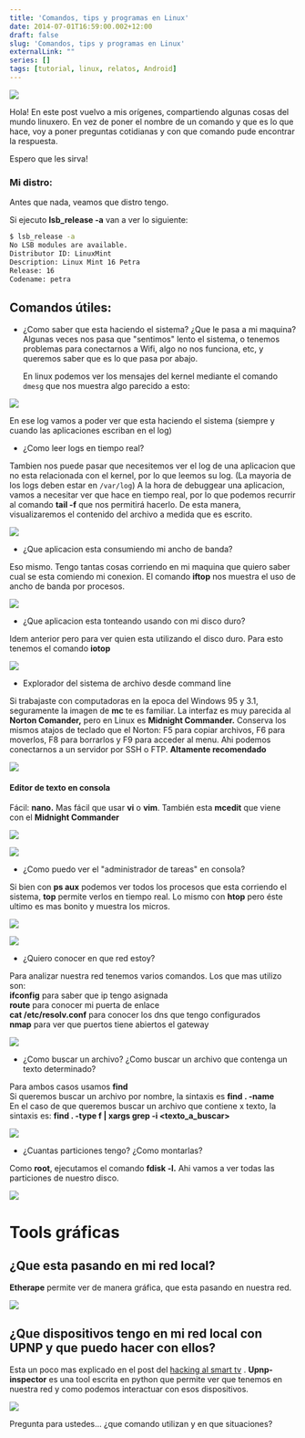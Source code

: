 ```yaml
---
title: 'Comandos, tips y programas en Linux'
date: 2014-07-01T16:59:00.002+12:00
draft: false
slug: 'Comandos, tips y programas en Linux'
externalLink: ""
series: []
tags: [tutorial, linux, relatos, Android]
---
```


[![](http://4.bp.blogspot.com/-aNmWN3Co_Cc/U7GDtcqy9VI/AAAAAAAAZns/usg7klHCjQw/s1600/tips_linux-1.png)](http://4.bp.blogspot.com/-aNmWN3Co_Cc/U7GDtcqy9VI/AAAAAAAAZns/usg7klHCjQw/s1600/tips_linux-1.png)

Hola! En este post vuelvo a mis orígenes, compartiendo algunas cosas del mundo linuxero. En vez de poner el nombre de un comando y que es lo que hace, voy a poner preguntas cotidianas y con que comando pude encontrar la respuesta.  

Espero que les sirva!  

### Mi distro:

Antes que nada, veamos que distro tengo.  

Si ejecuto **lsb\_release -a** van a ver lo siguiente:  

```bash
$ lsb_release -a  
No LSB modules are available.  
Distributor ID: LinuxMint  
Description: Linux Mint 16 Petra  
Release: 16  
Codename: petra
``` 

## Comandos útiles:

- ¿Como saber que esta haciendo el sistema? ¿Que le pasa a mi maquina?
    Algunas veces nos pasa que "sentimos" lento el sistema, o tenemos problemas para conectarnos a Wifi, algo no nos funciona, etc, y queremos saber que es lo que pasa por abajo.   

    En linux podemos ver los mensajes del kernel mediante el comando `dmesg` que nos muestra algo parecido a esto:  

[![](http://1.bp.blogspot.com/-GX34KOKsNvM/U7HukxPr7iI/AAAAAAAAZoA/go1-vi9TUqA/s1600/lnxkernel.gif)](http://1.bp.blogspot.com/-GX34KOKsNvM/U7HukxPr7iI/AAAAAAAAZoA/go1-vi9TUqA/s1600/lnxkernel.gif)

En ese log vamos a poder ver que esta haciendo el sistema (siempre y cuando las aplicaciones escriban en el log)

- ¿Como leer logs en tiempo real?

Tambien nos puede pasar que necesitemos ver el log de una aplicacion que no esta relacionada con el kernel, por lo que leemos su log. (La mayoria de los logs deben estar en `/var/log`) A la hora de debuggear una aplicacion, vamos a necesitar ver que hace en tiempo real, por lo que podemos recurrir al comando **tail -f** que nos permitirá hacerlo. De esta manera, visualizaremos el contenido del archivo a medida que es escrito.  

[![](http://3.bp.blogspot.com/-0vCKUcHs4Ko/U7I60Rr08zI/AAAAAAAAZow/RHfyldImjzE/s1600/Pantallazo-mc+%5Bcristian04@h4ck3r%5D:~-3.png)](http://3.bp.blogspot.com/-0vCKUcHs4Ko/U7I60Rr08zI/AAAAAAAAZow/RHfyldImjzE/s1600/Pantallazo-mc+%5Bcristian04@h4ck3r%5D:~-3.png)

- ¿Que aplicacion esta consumiendo mi ancho de banda?

Eso mismo. Tengo tantas cosas corriendo en mi maquina que quiero saber cual se esta comiendo mi conexion. El comando **iftop** nos muestra el uso de ancho de banda por procesos.  

[![](http://4.bp.blogspot.com/-PDKAxGdXOUs/U7I65xOQQ5I/AAAAAAAAZo4/e4G1hkyYc1M/s1600/Pantallazo-mc+%5Bcristian04@h4ck3r%5D:~-2.png)](http://4.bp.blogspot.com/-PDKAxGdXOUs/U7I65xOQQ5I/AAAAAAAAZo4/e4G1hkyYc1M/s1600/Pantallazo-mc+%5Bcristian04@h4ck3r%5D:~-2.png)

- ¿Que aplicacion esta tonteando usando con mi disco duro?

Idem anterior pero para ver quien esta utilizando el disco duro. Para esto tenemos el comando **iotop**

[![](http://3.bp.blogspot.com/-PWROypbSqxU/U7I6_rdIpzI/AAAAAAAAZpA/F-fo1zPG7Ig/s1600/Pantallazo-mc+%5Bcristian04@h4ck3r%5D:~-1.png)](http://3.bp.blogspot.com/-PWROypbSqxU/U7I6_rdIpzI/AAAAAAAAZpA/F-fo1zPG7Ig/s1600/Pantallazo-mc+%5Bcristian04@h4ck3r%5D:~-1.png)

- Explorador del sistema de archivo desde command line

Si trabajaste con computadoras en la epoca del Windows 95 y 3.1, seguramente la imagen de **mc** te es familiar. La interfaz es muy parecida al **Norton Comander,** pero en Linux es **Midnight Commander.** Conserva los mismos atajos de teclado que el Norton: F5 para copiar archivos, F6 para moverlos, F8 para borrarlos y F9 para acceder al menu. Ahi podemos conectarnos a un servidor por SSH o FTP. **Altamente recomendado**

[![](http://1.bp.blogspot.com/-W8I_fzoo0LY/U7I7FgEpMSI/AAAAAAAAZpI/laA3-z3jqZA/s1600/Pantallazo-mc+%5Bcristian04@h4ck3r%5D:~.png)](http://1.bp.blogspot.com/-W8I_fzoo0LY/U7I7FgEpMSI/AAAAAAAAZpI/laA3-z3jqZA/s1600/Pantallazo-mc+%5Bcristian04@h4ck3r%5D:~.png)

#### Editor de texto en consola

Fácil: **nano.** Mas fácil que usar **vi** o **vim**. También esta **mcedit** que viene con el **Midnight Commander**  

[![](http://4.bp.blogspot.com/-63azoc6Cpw8/U7I7Ktb_7QI/AAAAAAAAZpQ/26kEnakqsAM/s1600/Pantallazo-Terminal-2.png)](http://4.bp.blogspot.com/-63azoc6Cpw8/U7I7Ktb_7QI/AAAAAAAAZpQ/26kEnakqsAM/s1600/Pantallazo-Terminal-2.png)

[![](http://4.bp.blogspot.com/-aMVtpRXwpwM/U7I7PH1FiII/AAAAAAAAZpY/W_h5-36dPWg/s1600/Pantallazo-Terminal-3.png)](http://4.bp.blogspot.com/-aMVtpRXwpwM/U7I7PH1FiII/AAAAAAAAZpY/W_h5-36dPWg/s1600/Pantallazo-Terminal-3.png)

- ¿Como puedo ver el "administrador de tareas" en consola?

Si bien con **ps aux** podemos ver todos los procesos que esta corriendo el sistema, **top** permite verlos en tiempo real. Lo mismo con **htop** pero éste ultimo es mas bonito y muestra los micros.  

[![](http://4.bp.blogspot.com/-vTxnTcWkbHo/U7I55Dh1t_I/AAAAAAAAZog/qDbjAPa41JI/s1600/Pantallazo-Terminal.png)](http://4.bp.blogspot.com/-vTxnTcWkbHo/U7I55Dh1t_I/AAAAAAAAZog/qDbjAPa41JI/s1600/Pantallazo-Terminal.png)

[![](http://2.bp.blogspot.com/-pISad5g7wvc/U7I55I0fDNI/AAAAAAAAZoc/PqYZ6Iqv8Oc/s1600/Pantallazo-Terminal-1.png)](http://2.bp.blogspot.com/-pISad5g7wvc/U7I55I0fDNI/AAAAAAAAZoc/PqYZ6Iqv8Oc/s1600/Pantallazo-Terminal-1.png)

- ¿Quiero conocer en que red estoy?

Para analizar nuestra red tenemos varios comandos. Los que mas utilizo son:  
**ifconfig** para saber que ip tengo asignada  
**route** para conocer mi puerta de enlace  
**cat /etc/resolv.conf** para conocer los dns que tengo configurados  
**nmap** para ver que puertos tiene abiertos el gateway  

[![](http://1.bp.blogspot.com/-nZ5wdS2MZBU/U7I_VV_51wI/AAAAAAAAZp4/03Me9xHWu3g/s1600/Pantallazo-Terminal-6.png)](http://1.bp.blogspot.com/-nZ5wdS2MZBU/U7I_VV_51wI/AAAAAAAAZp4/03Me9xHWu3g/s1600/Pantallazo-Terminal-6.png)

- ¿Como buscar un archivo? ¿Como buscar un archivo que contenga un texto determinado?

Para ambos casos usamos **find**  
Si queremos buscar un archivo por nombre, la sintaxis es **find . -name <nombre>**  
En el caso de que queremos buscar un archivo que contiene x texto, la sintaxis es: **find . -type f | xargs grep -i <texto\_a\_buscar>**  

[![](http://2.bp.blogspot.com/-MV2chKsTx_U/U7I_Z6Q03oI/AAAAAAAAZqA/xusEvtk1V4U/s1600/Pantallazo-Terminal-4.png)](http://2.bp.blogspot.com/-MV2chKsTx_U/U7I_Z6Q03oI/AAAAAAAAZqA/xusEvtk1V4U/s1600/Pantallazo-Terminal-4.png)

- ¿Cuantas particiones tengo? ¿Como montarlas?

Como **root**, ejecutamos el comando **fdisk -l.** Ahi vamos a ver todas las particiones de nuestro disco.

[![](http://4.bp.blogspot.com/-Z4elAvagBQw/U7I_dxlABeI/AAAAAAAAZqI/vd8AohjKCCk/s1600/Pantallazo-Terminal-5.png)](http://4.bp.blogspot.com/-Z4elAvagBQw/U7I_dxlABeI/AAAAAAAAZqI/vd8AohjKCCk/s1600/Pantallazo-Terminal-5.png)

# Tools gráficas

## ¿Que esta pasando en mi red local?

**Etherape** permite ver de manera gráfica, que esta pasando en nuestra red.

[![](http://4.bp.blogspot.com/-SXAJNxMUj1c/U7I9CqD6voI/AAAAAAAAZpk/dUf0eX-nRcs/s1600/Pantallazo-EtherApe.png)](http://4.bp.blogspot.com/-SXAJNxMUj1c/U7I9CqD6voI/AAAAAAAAZpk/dUf0eX-nRcs/s1600/Pantallazo-EtherApe.png)

## ¿Que dispositivos tengo en mi red local con UPNP y que puedo hacer con ellos?

Esta un poco mas explicado en el post del [hacking al smart tv](/es/posts/hackeando-un-smart-tv-samsung-un46eh5300g/) . **Upnp-inspector** es una tool escrita en python que permite ver que tenemos en nuestra red y como podemos interactuar con esos dispositivos.  

[![](http://3.bp.blogspot.com/-XrfH72TrooM/U7I-6nbqSHI/AAAAAAAAZpw/EEu-0klDBhI/s1600/Pantallazo-UPnP+Inspector.png)](http://3.bp.blogspot.com/-XrfH72TrooM/U7I-6nbqSHI/AAAAAAAAZpw/EEu-0klDBhI/s1600/Pantallazo-UPnP+Inspector.png)
  
Pregunta para ustedes... ¿que comando utilizan y en que situaciones?